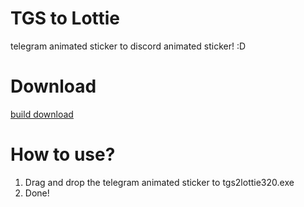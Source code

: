 # TGS to Lottie
telegram animated sticker to discord animated sticker! :D

# Download
[build download](/bin/tgs2lottie320.exe)

# How to use?
1. Drag and drop the telegram animated sticker to tgs2lottie320.exe
2. Done!
